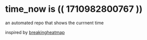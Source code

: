 # time_now is (( 1710982800767 ))

an automated repo that shows the currnent time

inspired by [breakingheatmap](https://github.com/breakingheatmap/breakingheatmap)